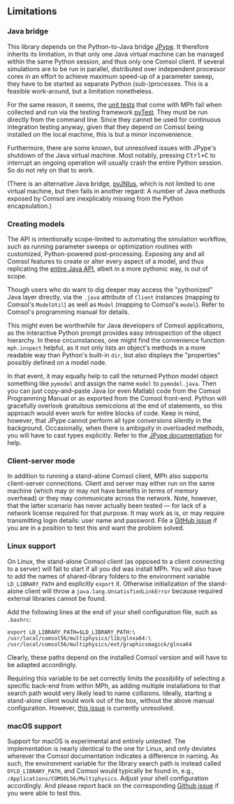 ﻿Limitations
-----------

### Java bridge

This library depends on the Python-to-Java bridge [JPype][jpype].
It therefore inherits its limitation, in that only one Java virtual
machine can be managed within the same Python session, and thus only
one Comsol client. If several simulations are to be run in parallel,
distributed over independent processor cores in an effort to achieve
maximum speed-up of a parameter sweep, they have to be started as
separate Python (sub-)processes. This is a feasible work-around, but
a limitation nonetheless.

For the same reason, it seems, the [unit tests][tests] that
come with MPh fail when collected and run via the testing framework
[pyTest][pytest]. They must be run directly from the command line.
Since they cannot be used for continuous integration testing anyway,
given that they depend on Comsol being installed on the local machine,
this is but a minor inconvenience.

Furthermore, there are some known, but unresolved issues with JPype's
shutdown of the Java virtual machine. Most notably, pressing
<kbd>Ctrl+C</kbd> to interrupt an ongoing operation will usually crash
the entire Python session. So do not rely on that to work.

(There is an alternative Java bridge, [pyJNIus][jnius], which is
not limited to one virtual machine, but then fails in another regard:
A number of Java methods exposed by Comsol are inexplicably missing
from the Python encapsulation.)


### Creating models

The API is intentionally scope-limited to automating the simulation
workflow, such as running parameter sweeps or optimization routines
with customized, Python-powered post-processing. Exposing any and all
Comsol features to create or alter every aspect of a model, and thus
replicating the [entire Java API][japi], albeit in a more pythonic way,
is out of scope.

Though users who do want to dig deeper may access the "pythonized"
Java layer directly, via the `.java` attribute of `Client` instances
(mapping to Comsol's `ModelUtil`) as well as `Model` (mapping to
Comsol's `model`). Refer to Comsol's programming manual for details.

This might even be worthwhile for Java developers of Comsol
applications, as the interactive Python prompt provides easy
introspection of the object hierarchy. In these circumstances, one
might find the convenience function `mph.inspect` helpful, as it not
only lists an object's methods in a more readable way than Python's
built-in `dir`, but also displays the "properties" possibly defined
on a model node.

In that event, it may equally help to call the returned Python model
object something like `pymodel` and assign the name `model` to
`pymodel.java`. Then you can just copy-and-paste Java (or even Matlab)
code from the Comsol Programming Manual or as exported from the Comsol
front-end. Python will gracefully overlook gratuitous semicolons at
the end of statements, so this approach would even work for entire
blocks of code. Keep in mind, however, that JPype cannot perform all
type conversions silently in the background. Occasionally, when there
is ambiguity in overloaded methods, you will have to cast types
explicitly. Refer to the [JPype documentation][jpype] for help.


### Client-server mode

In addition to running a stand-alone Comsol client, MPh also supports
client–server connections. Client and server may either run on the
same machine (which may or may not have benefits in terms of memory
overhead) or they may communicate across the network. Note, however,
that the latter scenario has never actually been tested — for lack of
a network license required for that purpose. It may work as is, or may
require transmitting login details: user name and password. File a
[GitHub issue][issues] if you are in a position to test this and want
the problem solved.


### Linux support

On Linux, the stand-alone Comsol client (as opposed to a client
connecting to a server) will fail to start if all you did was install
MPh. You will also have to add the names of shared-library folders to
the environment variable `LD_LIBRARY_PATH` and explicitly `export` it.
Otherwise initialization of the stand-alone client will throw a
`java.lang.UnsatisfiedLinkError` because required external libraries
cannot be found.

Add the following lines at the end of your shell configuration file,
such as `.bashrc`:
```shell
export LD_LIBRARY_PATH=$LD_LIBRARY_PATH:\
/usr/local/comsol56/multiphysics/lib/glnxa64:\
/usr/local/comsol56/multiphysics/ext/graphicsmagick/glnxa64
```

Clearly, these paths depend on the installed Comsol version and will
have to be adapted accordingly.

Requiring this variable to be set correctly limits the possibility
of selecting a specific back-end from within MPh, as adding multiple
installations to that search path would very likely lead to name
collisions. Ideally, starting a stand-alone client would work out of
the box, without the above manual configuration. However,
[this issue][issue8] is currently unresolved.


### macOS support

Support for macOS is experimental and entirely untested. The
implementation is nearly identical to the one for Linux, and only
deviates wherever the Comsol documentation indicates a difference in
naming. As such, the environment variable for the library search
path is instead called `DYLD_LIBRARY_PATH`, and Comsol would typically
be found in, e.g., `/Applications/COMSOL56/Multiphysics`. Adjust your
shell configuration accordingly. And please report back on the
corresponding [Github issue][issue9] if you were able to test this.


[repo]:   https://github.com/john-hennig/mph
[tests]:  https://github.com/John-Hennig/mph/tree/master/tests
[jpype]:  https://jpype.readthedocs.io
[jnius]:  https://pyjnius.readthedocs.io
[pytest]: https://docs.pytest.org
[japi]:   https://comsol.com/documentation/COMSOL_ProgrammingReferenceManual.pdf
[issues]: https://github.com/John-Hennig/MPh/issues
[issue8]: https://github.com/John-Hennig/MPh/issues/8
[issue9]: https://github.com/John-Hennig/MPh/issues/9
